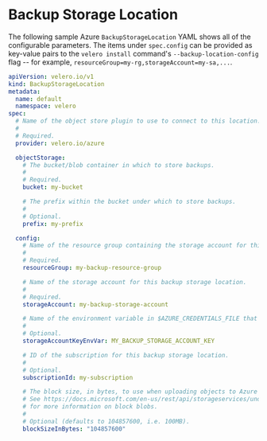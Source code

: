 # Backup Storage Location

The following sample Azure `BackupStorageLocation` YAML shows all of the configurable parameters. The items under `spec.config` can be provided as key-value pairs to the `velero install` command's `--backup-location-config` flag -- for example, `resourceGroup=my-rg,storageAccount=my-sa,...`.

```yaml
apiVersion: velero.io/v1
kind: BackupStorageLocation
metadata:
  name: default
  namespace: velero
spec:
  # Name of the object store plugin to use to connect to this location.
  #
  # Required.
  provider: velero.io/azure

  objectStorage:
    # The bucket/blob container in which to store backups.
    #
    # Required.
    bucket: my-bucket

    # The prefix within the bucket under which to store backups.
    #
    # Optional.
    prefix: my-prefix

  config:
    # Name of the resource group containing the storage account for this backup storage location.
    #
    # Required.
    resourceGroup: my-backup-resource-group

    # Name of the storage account for this backup storage location.
    #
    # Required.
    storageAccount: my-backup-storage-account

    # Name of the environment variable in $AZURE_CREDENTIALS_FILE that contains storage account key for this backup storage location.
    #
    # Optional.
    storageAccountKeyEnvVar: MY_BACKUP_STORAGE_ACCOUNT_KEY

    # ID of the subscription for this backup storage location.
    #
    # Optional.
    subscriptionId: my-subscription

    # The block size, in bytes, to use when uploading objects to Azure blob storage.
    # See https://docs.microsoft.com/en-us/rest/api/storageservices/understanding-block-blobs--append-blobs--and-page-blobs#about-block-blobs
    # for more information on block blobs.
    #
    # Optional (defaults to 104857600, i.e. 100MB).
    blockSizeInBytes: "104857600"
```
